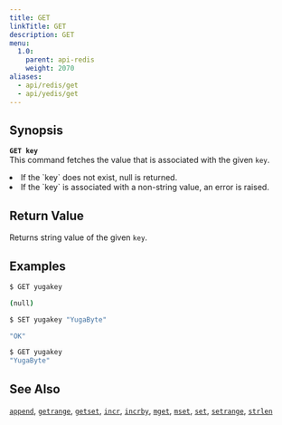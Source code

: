 ```yaml
---
title: GET
linkTitle: GET
description: GET
menu:
  1.0:
    parent: api-redis
    weight: 2070
aliases:
  - api/redis/get
  - api/yedis/get
---
```


## Synopsis
<b>`GET key`</b><br>
This command fetches the value that is associated with the given `key`.

<li>If the `key` does not exist, null is returned.</li>
<li>If the `key` is associated with a non-string value, an error is raised.</li>

## Return Value
Returns string value of the given `key`.

## Examples
```{.sh .copy .separator-dollar}
$ GET yugakey
```
```sh
(null)
```
```{.sh .copy .separator-dollar}
$ SET yugakey "YugaByte"
```
```sh
"OK"
```
```{.sh .copy .separator-dollar}
$ GET yugakey
"YugaByte"
```

## See Also
[`append`](../append/), [`getrange`](../getrange/), [`getset`](../getset/), [`incr`](../incr/), [`incrby`](../incrby/), [`mget`](../mget/), [`mset`](../mset/), [`set`](../set/), [`setrange`](../setrange/), [`strlen`](../strlen/)
